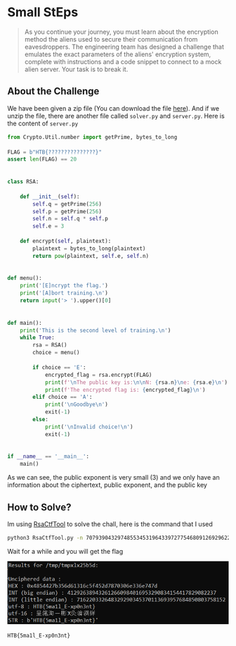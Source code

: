 # Small StEps
> As you continue your journey, you must learn about the encryption method the aliens used to secure their communication from eavesdroppers. The engineering team has designed a challenge that emulates the exact parameters of the aliens' encryption system, complete with instructions and a code snippet to connect to a mock alien server. Your task is to break it.

## About the Challenge
We have been given a zip file (You can download the file [here](crypto_small_steps.zip)). And if we unzip the file, there are another file called `solver.py` and `server.py`. Here is the content of `server.py`

```python
from Crypto.Util.number import getPrime, bytes_to_long

FLAG = b"HTB{???????????????}"
assert len(FLAG) == 20


class RSA:

    def __init__(self):
        self.q = getPrime(256)
        self.p = getPrime(256)
        self.n = self.q * self.p
        self.e = 3

    def encrypt(self, plaintext):
        plaintext = bytes_to_long(plaintext)
        return pow(plaintext, self.e, self.n)


def menu():
    print('[E]ncrypt the flag.')
    print('[A]bort training.\n')
    return input('> ').upper()[0]


def main():
    print('This is the second level of training.\n')
    while True:
        rsa = RSA()
        choice = menu()

        if choice == 'E':
            encrypted_flag = rsa.encrypt(FLAG)
            print(f'\nThe public key is:\n\nN: {rsa.n}\ne: {rsa.e}\n')
            print(f'The encrypted flag is: {encrypted_flag}\n')
        elif choice == 'A':
            print('\nGoodbye\n')
            exit(-1)
        else:
            print('\nInvalid choice!\n')
            exit(-1)


if __name__ == '__main__':
    main()
```

As we can see, the public exponent is very small (3) and we only have an information about the ciphertext, public exponent, and the public key

## How to Solve?
Im using [RsaCtfTool](https://github.com/RsaCtfTool/RsaCtfTool) to solve the chall, here is the command that I used

```bash
python3 RsaCtfTool.py -n 7079390432974855345319643397277546809126929622683749677273378219032261712283081531451428558847051155395790169332117706417782515882054955482729948765182401 -e 3 --uncipher 70407336670535933819674104208890254240063781538460394662998902860952366439176467447947737680952277637330523818962104685553250402512989897886053
```

Wait for a while and you will get the flag

![flag](images/flag.png)

```
HTB{5ma1l_E-xp0n3nt}
```